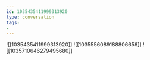 ```yaml
---
id: 1035435411999313920
type: conversation
tags:
- 
---
```

![[1035435411999313920]]
![[1035556089188806656]]
![[1035710646279495680]]

